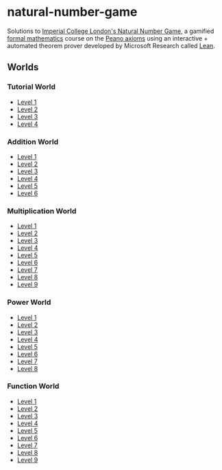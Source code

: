 # natural-number-game

Solutions to [Imperial College London's Natural Number
Game](http://wwwf.imperial.ac.uk/~buzzard/xena/natural_number_game/), a gamified
[formal
mathematics](https://en.wikipedia.org/wiki/Mathematical_logic#Formal_logical_systems)
course on the [Peano axioms](https://en.wikipedia.org/wiki/Peano_axioms) using
an interactive + automated theorem prover developed by Microsoft Research called
[Lean](https://leanprover.github.io/).

## Worlds

### Tutorial World

* [Level 1](tutorial-world/1)
* [Level 2](tutorial-world/2)
* [Level 3](tutorial-world/3)
* [Level 4](tutorial-world/4)

### Addition World

* [Level 1](addition-world/1)
* [Level 2](addition-world/2)
* [Level 3](addition-world/3)
* [Level 4](addition-world/4)
* [Level 5](addition-world/5)
* [Level 6](addition-world/6)

### Multiplication World

* [Level 1](multiplication-world/1)
* [Level 2](multiplication-world/2)
* [Level 3](multiplication-world/3)
* [Level 4](multiplication-world/4)
* [Level 5](multiplication-world/5)
* [Level 6](multiplication-world/6)
* [Level 7](multiplication-world/7)
* [Level 8](multiplication-world/8)
* [Level 9](multiplication-world/9)

### Power World

* [Level 1](power-world/1)
* [Level 2](power-world/2)
* [Level 3](power-world/3)
* [Level 4](power-world/4)
* [Level 5](power-world/5)
* [Level 6](power-world/6)
* [Level 7](power-world/7)
* [Level 8](power-world/8)

### Function World

* [Level 1](function-world/1)
* [Level 2](function-world/2)
* [Level 3](function-world/3)
* [Level 4](function-world/4)
* [Level 5](function-world/5)
* [Level 6](function-world/6)
* [Level 7](function-world/7)
* [Level 8](function-world/8)
* [Level 9](function-world/9)

